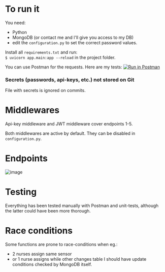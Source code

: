 # To run it
You need: 
- Python 
- MongoDB (or contact me and I'll give you access to my DB)
- edit the `configuration.py` to set the correct password values.


Install all `requirements.txt` and run:   
`$ uvicorn app.main:app --reload`
in the project folder.

You can use Postman for the requests. Here are my tests:
[![Run in Postman](https://run.pstmn.io/button.svg)](https://god.gw.postman.com/run-collection/17280509-661ecbc4-1f43-42b5-bf16-778620702e6a?action=collection%2Ffork&collection-url=entityId%3D17280509-661ecbc4-1f43-42b5-bf16-778620702e6a%26entityType%3Dcollection%26workspaceId%3D3add7133-82b3-4bd0-a78c-9647b717d65d)


### Secrets (passwords, api-keys, etc.) not stored on Git
File with secrets is ignored on commits. 


# Middlewares
Api-key middleware and JWT middleware cover endpoints 1-5.

Both middlewares are active by default. 
They can be disabled in `configuration.py`. 

# Endpoints
![image](https://user-images.githubusercontent.com/10809024/132179743-24a93e4b-8f9b-4aa7-8aac-e08dcd808de9.png)


# Testing
Everything has been tested manually with Postman 
and unit-tests, although the latter could 
have been more thorough.


# Race conditions

Some functions are prone to race-conditions when eg.: 
- 2 nurses assign same sensor
- or 1 nurse assigns while other changes table
I should have update conditions checked by MongoDB itself.

